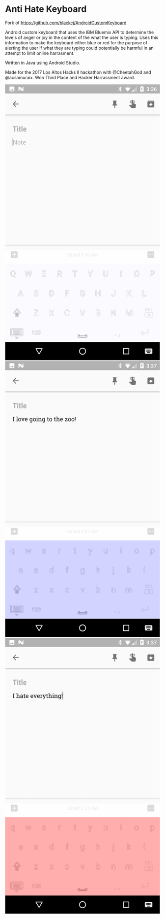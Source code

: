 # Anti Hate Keyboard

Fork of https://github.com/blackcj/AndroidCustomKeyboard

Android custom keyboard that uses the IBM Bluemix API to determine the levels of anger or joy in the content of the what the user is typing.  Uses this information to make the keyboard either blue or red for the purpose of alerting the user if what they are typing could potentially be harmful in an attempt to limit online harrasment.

Written in Java using Android Studio.

Made for the 2017 Los Altos Hacks II hackathon with @CheetahGod and @acsamuraix.  Won Third Place and Hacker Harrassment award.

![displayImageWhite](displayImageWhite.png)
![displayImageBlue](displayImageBlue.png)
![displayImageRed](displayImageRed.png)
